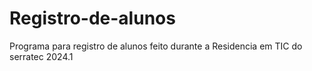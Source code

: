 # Registro-de-alunos
Programa para registro de alunos feito durante a Residencia em TIC do serratec 2024.1